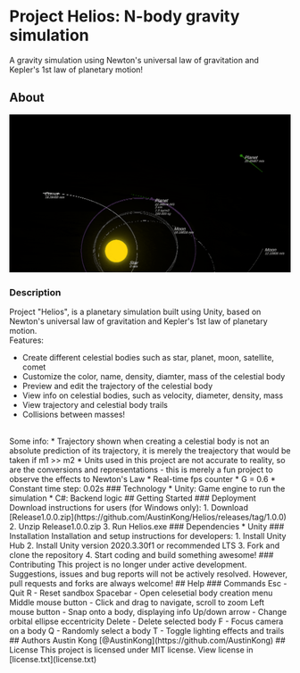 # Project Helios: N-body gravity simulation
A gravity simulation using Newton's universal law of gravitation and Kepler's 1st law of planetary motion!
## About
![GIF](Helios.gif)
### Description
Project "Helios", is a planetary simulation built using Unity, based on Newton's universal law of gravitation and Kepler's 1st law of planetary motion.
<br>
Features:
* Create different celestial bodies such as star, planet, moon, satellite, comet
* Customize the color, name, density, diamter, mass of the celestial body
* Preview and edit the trajectory of the celestial body
* View info on celestial bodies, such as velocity, diameter, density, mass
* View trajectory and celestial body trails
* Collisions between masses!
<br>
Some info:
* Trajectory shown when creating a celestial body is not an absolute prediction of its trajectory, it is merely the treajectory that would be taken if m1 >> m2
* Units used in this project are not accurate to reality, so are the conversions and representations - this is merely a fun project to observe the effects to Newton's Law
* Real-time fps counter
* G = 0.6
* Constant time step: 0.02s
### Technology
* Unity: Game engine to run the simulation
* C#: Backend logic
## Getting Started
### Deployment
Download instructions for users (for Windows only):
1. Download [Release1.0.0.zip](https://github.com/AustinKong/Helios/releases/tag/1.0.0)
2. Unzip Release1.0.0.zip
3. Run Helios.exe
### Dependencies
* Unity
### Installation
Installation and setup instructions for developers:
1. Install Unity Hub
2. Install Unity version 2020.3.30f1 or recommended LTS
3. Fork and clone the repository
4. Start coding and build something awesome!
### Contributing
This project is no longer under active development. Suggestions, issues and bug reports will not be actively resolved. However, pull requests and forks are always welcome!
## Help
### Commands
	Esc - Quit
	R - Reset sandbox
	Spacebar - Open celesetial body creation menu
	Middle mouse button - Click and drag to navigate, scroll to zoom
	Left mouse button - Snap onto a body, displaying info
	Up/down arrow - Change orbital ellipse eccentricity
	Delete - Delete selected body
	F - Focus camera on a body
	Q - Randomly select a body
 	T - Toggle lighting effects and trails
## Authors
Austin Kong [@AustinKong](https://github.com/AustinKong)
## License
This project is licensed under MIT license. View license in [license.txt](license.txt)
